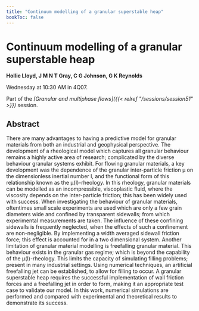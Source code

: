 ```yaml
---
title: "Continuum modelling of a granular superstable heap"
bookToc: false
---
```


# Continuum modelling of a granular superstable heap

**Hollie Lloyd, J M N T Gray, C G Johnson, G K Reynolds**

Wednesday at 10:30 AM in 4Q07.

Part of the *[Granular and multiphase flows]({{< relref "/sessions/session51" >}})* session.

## Abstract

There are many advantages to having a predictive model for granular materials from both an industrial and geophysical perspective. The development of a rheological model which captures all granular behaviour remains a highly active area of research; complicated by the diverse behaviour granular systems exhibit. For flowing granular materials, a key development was the dependence of the granular inter-particle friction μ on the dimensionless inertial number I, and the functional form of this relationship known as the μ(I)-rheology. In this rheology, granular materials can be modelled as an incompressible, viscoplastic fluid, where the viscosity depends on the inter-particle friction; this has been widely used with success. When investigating the behaviour of granular materials, oftentimes small scale experiments are used which are only a few grain diameters wide and confined by transparent sidewalls; from which experimental measurements are taken. The influence of these confining sidewalls is frequently neglected, when the effects of such a confinement are non-negligible. By implementing a width averaged sidewall friction force; this effect is accounted for in a two dimensional system. Another limitation of granular material modelling is freefalling granular material. This behaviour exists in the granular gas regime; which is beyond the capability of the μ(I)-rheology. This limits the capacity of simulating filling problems; present in many industrial settings. Using numerical techniques, an artificial freefalling jet can be established, to allow for filling to occur. A granular superstable heap requires the successful implementation of wall friction forces and a freefalling jet in order to form, making it an appropriate test case to validate our model. In this work, numerical simulations are performed and compared with experimental and theoretical results to demonstrate its success.


